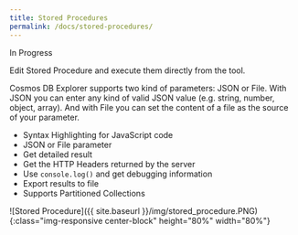 ```yaml
---
title: Stored Procedures
permalink: /docs/stored-procedures/
---
```


<span class="label label-warning">In Progress</span>

Edit Stored Procedure and execute them directly from the tool.

Cosmos DB Explorer supports two kind of parameters: JSON or File. With JSON you can enter any kind of valid JSON value (e.g. string, number, object, array). And with File you can set the content of a file as the source of your parameter. 

- Syntax Highlighting for JavaScript code
- JSON or File parameter
- Get detailed result
- Get the HTTP Headers returned by the server
- Use `console.log()` and get debugging information
- Export results to file
- Supports Partitioned Collections

![Stored Procedure]({{ site.baseurl }}/img/stored_procedure.PNG){:class="img-responsive center-block" height="80%" width="80%"}